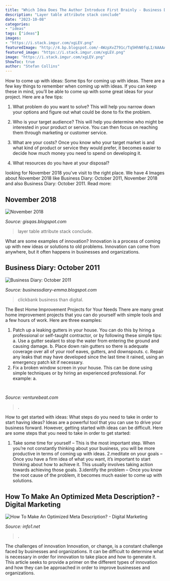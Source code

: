 ```yaml
---
title: "Which Idea Does The Author Introduce First Brainly - Business Diary: October 2011"
description: "Layer table attribute stack conclude"
date: "2023-10-08"
categories:
- "ideas"
tags: ["ideas"]
images:
- "https://i.stack.imgur.com/xgLEV.png"
featuredImage: "http://4.bp.blogspot.com/-4WzpXvZ791c/Tq5HhN0fqLI/AAAAAAAAFFo/d9KLT5W1mZY/s1600/Clickbank-Tips.png"
featured_image: "https://i.stack.imgur.com/xgLEV.png"
image: "https://i.stack.imgur.com/xgLEV.png"
ShowToc: true
author: "Stefan Collins"
---
```



How to come up with ideas: Some tips for coming up with ideas.
There are a few key things to remember when coming up with ideas. If you can keep these in mind, you’ll be able to come up with some great ideas for your project. Here are a few tips:
1. What problem do you want to solve? This will help you narrow down your options and figure out what could be done to fix the problem.

2. Who is your target audience? This will help you determine who might be interested in your product or service. You can then focus on reaching them through marketing or customer service.

3. What are your costs? Once you know who your target market is and what kind of product or service they would prefer, it becomes easier to decide how much money you need to spend on developing it.

4. What resources do you have at your disposal?

	

		
looking for November 2018 you've visit to the right place. We have 4 Images about November 2018 like Business Diary: October 2011, November 2018 and also Business Diary: October 2011. Read more:
		
    
## November 2018

<img loading=lazy src="https://i.stack.imgur.com/xgLEV.png" onerror="this.onerror=null;this.src='https://tse3.mm.bing.net/th?id=OIP.HWfeZ0aSFV5cHtMUAkPoYQHaCq&amp;pid=15.1';" alt="November 2018">

_Source: gisqas.blogspot.com_

>layer table attribute stack conclude. 

	

What are some examples of innovation?
Innovation is a process of coming up with new ideas or solutions to old problems. Innovation can come from anywhere, but it often happens in businesses and organizations.

    
## Business Diary: October 2011

<img loading=lazy src="http://4.bp.blogspot.com/-4WzpXvZ791c/Tq5HhN0fqLI/AAAAAAAAFFo/d9KLT5W1mZY/s1600/Clickbank-Tips.png" onerror="this.onerror=null;this.src='https://tse4.mm.bing.net/th?id=OIP.qJX623JW1C7AXK9BxoI6iQAAAA&amp;pid=15.1';" alt="Business Diary: October 2011">

_Source: businessdiary-emma.blogspot.com_

>clickbank business than digital. 

	

The Best Home Improvement Projects for Your Needs
There are many great home improvement projects that you can do yourself with simple tools and a few hours of work. Here are three examples: 
1. Patch up a leaking gutters in your house. You can do this by hiring a professional or self-taught contractor, or by following these simple tips: 
a. Use a gutter sealant to stop the water from entering the ground and causing damage. 
b. Place down rain gutters so there is adequate coverage over all of your roof eaves, gutters, and downspouts. 
c. Repair any leaks that may have developed since the last time it rained, using an emergency patch kit if necessary.
2. Fix a broken window screen in your house. This can be done using simple techniques or by hiring an experienced professional. For example: 
a.

    
## 

<img loading=lazy src="https://venturebeat.com/wp-content/uploads/2020/05/hp-spring-5.jpg" onerror="this.onerror=null;this.src='https://tse2.mm.bing.net/th?id=OIP.fXSXyjRlr5jTrM8LdxvxWQHaFj&amp;pid=15.1';" alt="">

_Source: venturebeat.com_

>. 

	

How to get started with ideas: What steps do you need to take in order to start having ideas?
Ideas are a powerful tool that you can use to drive your business forward. However, getting started with ideas can be difficult. Here are some steps that you need to take in order to get started: 
1. Take some time for yourself – This is the most important step. When you’re not constantly thinking about your business, you will be more productive in terms of coming up with ideas. 
2.meditate on your goals – Once you have a firm idea of what you want, it’s important to start thinking about how to achieve it. This usually involves taking action towards achieving those goals. 
3.identify the problem – Once you know the root cause of the problem, it becomes much easier to come up with solutions.

    
## How To Make An Optimized Meta Description? - Digital Marketing

<img loading=lazy src="https://info1.net/wp-content/uploads/2021/01/How-to-make-an-optimized-meta-description.pngkeepProtocol.png" onerror="this.onerror=null;this.src='https://tse1.mm.bing.net/th?id=OIP.EnGgaTM5p7s1uatc6g9UlwHaE7&amp;pid=15.1';" alt="How To Make An Optimized Meta Description? - Digital Marketing">

_Source: info1.net_

>. 

	

The challenges of innovation
Innovation, or change, is a constant challenge faced by businesses and organizations. It can be difficult to determine what is necessary in order for innovation to take place and how to generate it. This article seeks to provide a primer on the different types of innovation and how they can be approached in order to improve businesses and organizations.

